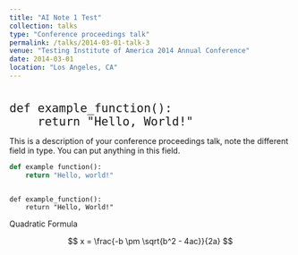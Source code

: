 ```yaml
---
title: "AI Note 1 Test"
collection: talks
type: "Conference proceedings talk"
permalink: /talks/2014-03-01-talk-3
venue: "Testing Institute of America 2014 Annual Conference"
date: 2014-03-01
location: "Los Angeles, CA"
---
```

<style>
.large-code {
    font-size: 1.5em; /* Adjust the size as needed */
}
</style>

<pre><code class="large-code">
def example_function():
    return "Hello, World!"
</code></pre>


This is a description of your conference proceedings talk, note the different field in type. You can put anything in this field.


```python
def example function():
    return "Hello, world!"
```

<pre style="font-size: 1.0em;"><code class="lang-python">
def example_function():
    return "Hello, World!"
</code></pre>

Quadratic Formula

$$
x = \frac{-b \pm \sqrt{b^2 - 4ac}}{2a}
$$
